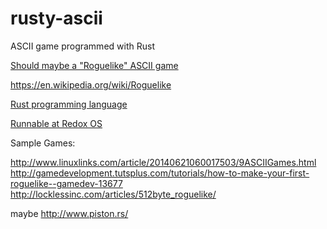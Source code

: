 # rusty-ascii
ASCII game programmed with Rust

[Should maybe a "Roguelike" ASCII game](http://www.roguebasin.com/index.php?title=Berlin_Interpretation)

https://en.wikipedia.org/wiki/Roguelike

[Rust programming language](https://www.rust-lang.org/)

[Runnable at Redox OS](http://www.redox-os.org/)

Sample Games:

http://www.linuxlinks.com/article/20140621060017503/9ASCIIGames.html
http://gamedevelopment.tutsplus.com/tutorials/how-to-make-your-first-roguelike--gamedev-13677
http://locklessinc.com/articles/512byte_roguelike/

maybe
http://www.piston.rs/
